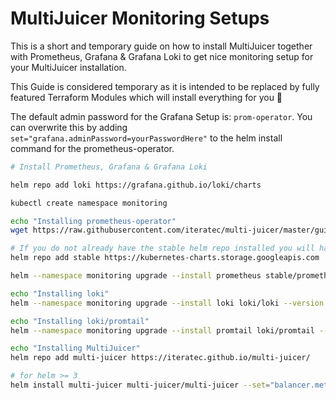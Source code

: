 # MultiJuicer Monitoring Setups

This is a short and temporary guide on how to install MultiJuicer together with Prometheus, Grafana & Grafana Loki to get nice monitoring setup for your MultiJuicer installation.

This Guide is considered temporary as it is intended to be replaced by fully featured Terraform Modules which will install everything for you 🚀

The default admin password for the Grafana Setup is: `prom-operator`. You can overwrite this by adding `set="grafana.adminPassword=yourPasswordHere"` to the helm install command for the prometheus-operator.

```sh
# Install Prometheus, Grafana & Grafana Loki

helm repo add loki https://grafana.github.io/loki/charts

kubectl create namespace monitoring

echo "Installing prometheus-operator"
wget https://raw.githubusercontent.com/iteratec/multi-juicer/master/guides/monitoring-setup/prometheus-operator-config.yaml

# If you do not already have the stable helm repo installed you will have to add it:
helm repo add stable https://kubernetes-charts.storage.googleapis.com

helm --namespace monitoring upgrade --install prometheus stable/prometheus-operator --version 8.9.3 --values ./prometheus-operator-config.yaml

echo "Installing loki"
helm --namespace monitoring upgrade --install loki loki/loki --version 0.25.1 --set="serviceMonitor.enabled=true"

echo "Installing loki/promtail"
helm --namespace monitoring upgrade --install promtail loki/promtail --version 0.19.2 --set "loki.serviceName=loki" --set="serviceMonitor.enabled=true"

echo "Installing MultiJuicer"
helm repo add multi-juicer https://iteratec.github.io/multi-juicer/

# for helm >= 3
helm install multi-juicer multi-juicer/multi-juicer --set="balancer.metrics.enabled=true" --set="balancer.metrics.dashboards.enabled=true" --set="balancer.metrics.serviceMonitor.enabled=true"
```
